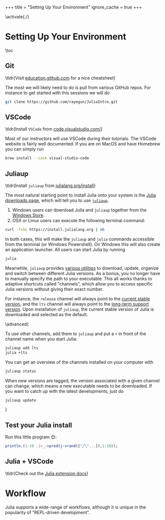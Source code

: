+++
title = "Setting Up Your Environment"
ignore_cache = true
+++

<!-- Setup -->

\activate{./}


# Setting Up Your Environment

\toc

## Git
\tldr{Visit [education.github.com](https://education.github.com/git-cheat-sheet-education.pdf) for a nice cheatsheet}

The most we will likely need to do is pull from various GitHub repos. For instance to get started with this sessions we will do
```bash
git clone https://github.com/rayegun/JuliaIntro.git
```

## VSCode
\tldr{Install `VSCode` from [code.visualstudio.com/](https://code.visualstudio.com/)}

Most of our instructors will use VSCode during their tutorials. The VSCode website is fairly well documented. If you are on MacOS and have Homebrew you can simply run

```bash
brew install --cask visual-studio-code
```

## Juliaup
\tldr{Install `juliaup` from [julialang.org/install](https://julialang.org/install/)}

The most natural starting point to install Julia onto your system is the [Julia downloads page](https://julialang.org/downloads/), which will tell you to use [`juliaup`](https://github.com/JuliaLang/juliaup).

1. Windows users can download Julia and `juliaup` together from the [Windows Store](https://www.microsoft.com/store/apps/9NJNWW8PVKMN).
2. OSX or Linux users can execute the following terminal command:

```bash
curl -fsSL https://install.julialang.org | sh
```

In both cases, this will make the `juliaup` and `julia` commands accessible from the terminal (or Windows Powershell).
On Windows this will also create an application launcher.
All users can start Julia by running

```bash
julia
```

Meanwhile, `juliaup` provides [various utilities](https://github.com/JuliaLang/juliaup#using-juliaup) to download, update, organize and switch between different Julia versions.
As a bonus, you no longer have to manually specify the path to your executable.
This all works thanks to adaptive shortcuts called "channels", which allow you to access specific Julia versions without giving their exact number.

For instance, the `release` channel will always point to the [current stable version](https://julialang.org/downloads/#current_stable_release), and the `lts` channel will always point to the [long-term support version](https://julialang.org/downloads/#long_term_support_release).
Upon installation of `juliaup`, the current stable version of Julia is downloaded and selected as the default.

\advanced{

To use other channels, add them to `juliaup` and put a `+` in front of the channel name when you start Julia:

```bash
juliaup add lts
julia +lts
```

You can get an overview of the channels installed on your computer with

```bash
juliaup status
```

When new versions are tagged, the version associated with a given channel can change, which means a new executable needs to be downloaded.
If you want to catch up with the latest developments, just do

```bash
juliaup update
```
}

## Test your Julia install
Run this little program 😊:
```julia
println.(1:10 .|>_->prod(j->rand(["╱╲"...]),1:10));
```

## Julia + VSCode
\tldr{Check out the [Julia extension docs](https://www.julia-vscode.org/docs/dev/gettingstarted/#Installation-and-Configuration-1)}


# Workflow

Julia supports a wide-range of workflows, although it is unique in the popularity of "REPL-driven development".
